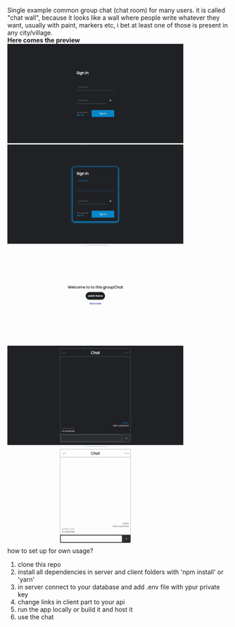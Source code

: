 Single example common group chat (chat room) for many
users. it is called "chat wall", because it looks like a
wall where people write whatever they want, usually with
paint, markers etc, i bet at least one of those is
present in any city/village.
<br/>
<strong>Here comes the preview</strong>
<br/>
<img src="ui_preview/login.jpg" width="400px">
<br/>
<img src="ui_preview/login_active.jpg" width="400px">
<br/>
<img src="ui_preview/change_theme.jpg" width="400px">
<br/>
<img src="ui_preview/chat_dark.jpg" width="400px">
<br/>
<img src="ui_preview/chat_light.jpg" width="400px">
<br/>
how to set up for own usage?
<br/>
1. clone this repo
2. install all dependencies in server and client folders with 'npm install' or 'yarn'
3. in server connect to your database and add .env file with ypur private key
4. change links in client part to your api
5. run the app locally or build it and host it
6. use the chat
